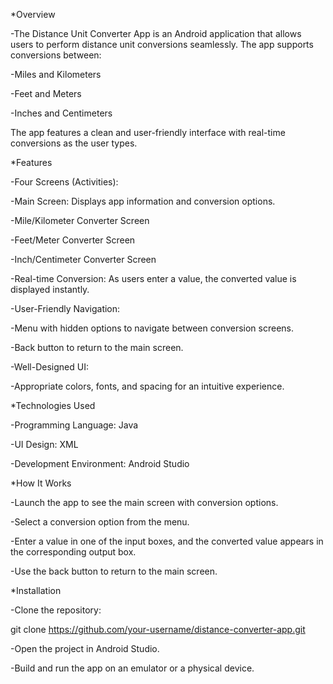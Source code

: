 *Overview

  -The Distance Unit Converter App is an Android application that allows users to perform distance unit conversions seamlessly.
  The app supports conversions between:

 -Miles and Kilometers

 -Feet and Meters

 -Inches and Centimeters

The app features a clean and user-friendly interface with real-time conversions as the user types.

*Features

-Four Screens (Activities):

 -Main Screen: Displays app information and conversion options.

 -Mile/Kilometer Converter Screen

 -Feet/Meter Converter Screen

 -Inch/Centimeter Converter Screen

-Real-time Conversion: As users enter a value, the converted value is displayed instantly.

-User-Friendly Navigation:

 -Menu with hidden options to navigate between conversion screens.

 -Back button to return to the main screen.

-Well-Designed UI:

 -Appropriate colors, fonts, and spacing for an intuitive experience.

*Technologies Used

 -Programming Language: Java

 -UI Design: XML

 -Development Environment: Android Studio



*How It Works

 -Launch the app to see the main screen with conversion options.

 -Select a conversion option from the menu.

 -Enter a value in one of the input boxes, and the converted value appears in the corresponding output box.

 -Use the back button to return to the main screen.

*Installation

 -Clone the repository:

git clone https://github.com/your-username/distance-converter-app.git

 -Open the project in Android Studio.

 -Build and run the app on an emulator or a physical device.
